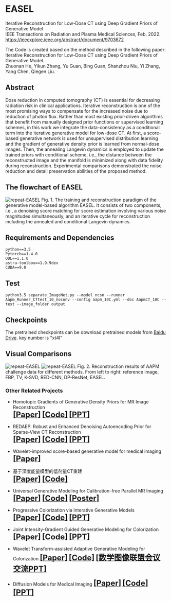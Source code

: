 # EASEL 
Iterative Reconstruction for Low-Dose CT using Deep Gradient Priors of Generative Model       
IEEE Transactions on Radiation and Plasma Medical Sciences, Feb. 2022.    
https://ieeexplore.ieee.org/abstract/document/9703672         
      
The Code is created based on the method described in the following paper:        
Iterative Reconstruction for Low-Dose CT using Deep Gradient Priors of Generative Model.      
Zhuonan He, Yikun Zhang, Yu Guan, Bing Guan, Shanzhou Niu, Yi Zhang, Yang Chen, Qiegen Liu.


## Abstract
Dose reduction in computed tomography (CT) is essential for decreasing radiation risk in clinical applications. Iterative reconstruction is one of the most promising ways to compensate for the increased noise due to reduction of photon flux. Rather than most existing prior-driven algorithms that benefit from manually designed prior functions or supervised learning schemes, in this work we integrate the data-consistency as a conditional term into the iterative generative model for low-dose CT. At first, a score-based generative network is used for unsupervised distribution learning and the gradient of generative density prior is learned from normal-dose images. Then, the annealing Langevin dynamics is employed to update the trained priors with conditional scheme, i.e., the distance between the reconstructed image and the manifold is minimized along with data fidelity during reconstruction. Experimental comparisons demonstrated the noise reduction and detail preservation abilities of the proposed method. 

## The flowchart of EASEL

![repeat-EASEL](https://github.com/yqx7150/EASEL/blob/master/EASEL/Figs/fig.png)
Fig. 1. The training and reconstruction paradigm of the generative model-based algorithm EASEL. It consists of two components, i.e., a denoising score matching for score estimation involving various noise magnitudes simultaneously, and an iterative cycle for reconstruction including the annealed and conditional Langevin dynamics.

## Requirements and Dependencies
    python==3.5
    Pytorch==1.4.0
    ODL==1.1.0
    astra-toolbox==1.9.9dev
    CUDA==9.0
    
## Test
    python3.5 separate_ImageNet.py --model ncsn --runner Aapm_Runner_CTtest_10_noconv --config aapm_10C.yml --doc AapmCT_10C --test --image_folder output

## Checkpoints
The pretrained checkpoints can be download pretrained models from [Baidu Drive](https://pan.baidu.com/s/1hV-_RsZi0ii7Uh_ADBEj1Q ). 
key number is "xt4l" 

## Visual Comparisons
![repeat-EASEL](https://github.com/yqx7150/EASEL/blob/master/EASEL/Figs/ret.png)
![repeat-EASEL](https://github.com/yqx7150/EASEL/blob/master/EASEL/Figs/zoom_ret.png)
Fig. 2. Reconstruction results of AAPM challenge data for different methods. From left to right: reference image, FBP, TV, K-SVD, RED-CNN, DP-ResNet,  EASEL.



### Other Related Projects

  * Homotopic Gradients of Generative Density Priors for MR Image Reconstruction  
[<font size=5>**[Paper]**</font>](https://ieeexplore.ieee.org/abstract/document/9435335)   [<font size=5>**[Code]**</font>](https://github.com/yqx7150/HGGDP)   [<font size=5>**[PPT]**</font>](https://github.com/yqx7150/HGGDP/tree/master/Slide)

  * REDAEP: Robust and Enhanced Denoising Autoencoding Prior for Sparse-View CT Reconstruction  
[<font size=5>**[Paper]**</font>](https://ieeexplore.ieee.org/document/9076295)   [<font size=5>**[Code]**</font>](https://github.com/yqx7150/REDAEP)   [<font size=5>**[PPT]**</font>](https://github.com/yqx7150/HGGDP/tree/master/Slide)

  * Wavelet-improved score-based generative model for medical imaging  
[<font size=5>**[Paper]**</font>](https://ieeexplore.ieee.org/abstract/document/10288274)

  * 基于深度能量模型的低剂量CT重建  
[<font size=5>**[Paper]**</font>](http://cttacn.org.cn/cn/article/doi/10.15953/j.ctta.2021.077)   [<font size=5>**[Code]**</font>](https://github.com/yqx7150/EBM-LDCT)  

  * Universal Generative Modeling for Calibration-free Parallel MR Imaging  
[<font size=5>**[Paper]**</font>](https://biomedicalimaging.org/2022/)   [<font size=5>**[Code]**</font>](https://github.com/yqx7150/UGM-PI)   [<font size=5>**[Poster]**</font>](https://github.com/yqx7150/UGM-PI/blob/main/paper%20%23160-Poster.pdf)     
     
* Progressive Colorization via Interative Generative Models  
[<font size=5>**[Paper]**</font>](https://ieeexplore.ieee.org/document/9258392)   [<font size=5>**[Code]**</font>](https://github.com/yqx7150/iGM)   [<font size=5>**[PPT]**</font>](https://github.com/yqx7150/HGGDP/tree/master/Slide)
 
* Joint Intensity-Gradient Guided Generative Modeling for Colorization
[<font size=5>**[Paper]**</font>](https://arxiv.org/abs/2012.14130)   [<font size=5>**[Code]**</font>](https://github.com/yqx7150/JGM)   [<font size=5>**[PPT]**</font>](https://github.com/yqx7150/HGGDP/tree/master/Slide)

 * Wavelet Transform-assisted Adaptive Generative Modeling for Colorization
[<font size=5>**[Paper]**</font>](https://ieeexplore.ieee.org/abstract/document/9782538)   [<font size=5>**[Code]**</font>](https://github.com/yqx7150/WACM)   [<font size=5>**[数学图像联盟会议交流PPT]**</font>](https://github.com/yqx7150/EDAEPRec/tree/master/Slide)

 * Diffusion Models for Medical Imaging
[<font size=5>**[Paper]**</font>](https://github.com/yqx7150/Diffusion-Models-for-Medical-Imaging)   [<font size=5>**[Code]**</font>](https://github.com/yqx7150/Diffusion-Models-for-Medical-Imaging)   [<font size=5>**[PPT]**</font>](https://github.com/yqx7150/HKGM/tree/main/PPT) 
